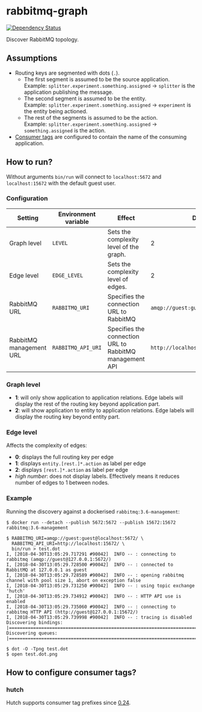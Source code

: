 # rabbitmq-graph

[![Dependency Status](https://gemnasium.com/badges/github.com/sldblog/rabbitmq-graph.svg)](https://gemnasium.com/github.com/sldblog/rabbitmq-graph)

Discover RabbitMQ topology.

## Assumptions

- Routing keys are segmented with dots (`.`).
    - The first segment is assumed to be the source application.  
      Example: `splitter.experiment.something.assigned` &rarr; `splitter` is the application publishing the message.
    - The second segment is assumed to be the entity.  
      Example: `splitter.experiment.something.assigned` &rarr; `experiment` is the entity being actioned.
    - The rest of the segments is assumed to be the action.  
      Example: `splitter.experiment.something.assigned` &rarr; `something.assigned` is the action.
- [Consumer tags][hutch-consumer-tag-pr] are configured to contain the name of the consuming application.

## How to run?

Without arguments `bin/run` will connect to `localhost:5672` and `localhost:15672` with the default guest user.

### Configuration

| Setting | Environment variable | Effect | Default |
| ------- | -------------------- | ------ | ------- |
| Graph level | `LEVEL` | Sets the complexity level of the graph. | 2 |
| Edge level | `EDGE_LEVEL` | Sets the complexity level of edges. | 2 |
| RabbitMQ URL | `RABBITMQ_URI` | Specifies the connection URL to RabbitMQ | `amqp://guest:guest@localhost:5672/` |
| RabbitMQ management URL | `RABBITMQ_API_URI` | Specifies the connection URL to RabbitMQ management API | `http://localhost:15672/` |

### Graph level

- **1**: will only show application to application relations. Edge labels will display the rest of the routing key beyond application part.
- **2**: will show application to entity to application relations. Edge labels will display the routing key beyond entity part.

### Edge level

Affects the complexity of edges:

- **0**: displays the full routing key per edge
- **1**: displays `entity.[rest.]*.action` as label per edge
- **2**: displays `[rest.]*.action` as label per edge
- _high number_: does not display labels. Effectively means it reduces number of edges to 1 between nodes.

### Example

Running the discovery against a dockerised `rabbitmq:3.6-management`:

```
$ docker run --detach --publish 5672:5672 --publish 15672:15672 rabbitmq:3.6-management

$ RABBITMQ_URI=amqp://guest:guest@localhost:5672/ \
  RABBITMQ_API_URI=http://localhost:15672/ \
  bin/run > test.dot
I, [2018-04-30T13:05:29.717291 #90042]  INFO -- : connecting to rabbitmq (amqp://guest@127.0.0.1:5672/)
I, [2018-04-30T13:05:29.728500 #90042]  INFO -- : connected to RabbitMQ at 127.0.0.1 as guest
I, [2018-04-30T13:05:29.728589 #90042]  INFO -- : opening rabbitmq channel with pool size 1, abort on exception false
I, [2018-04-30T13:05:29.731250 #90042]  INFO -- : using topic exchange 'hutch'
I, [2018-04-30T13:05:29.734912 #90042]  INFO -- : HTTP API use is enabled
I, [2018-04-30T13:05:29.735060 #90042]  INFO -- : connecting to rabbitmq HTTP API (http://guest@127.0.0.1:15672/)
I, [2018-04-30T13:05:29.739998 #90042]  INFO -- : tracing is disabled
Discovering bindings: |================================================================================================|
Discovering queues: |==================================================================================================|

$ dot -O -Tpng test.dot
$ open test.dot.png
```

## How to configure consumer tags?

### hutch

Hutch supports consumer tag prefixes since [0.24][hutch-0.24].

[hutch-consumer-tag-pr]: https://github.com/gocardless/hutch/pull/265
[hutch-0.24]: https://github.com/gocardless/hutch/blob/master/CHANGELOG.md#0240--february-1st-2017
